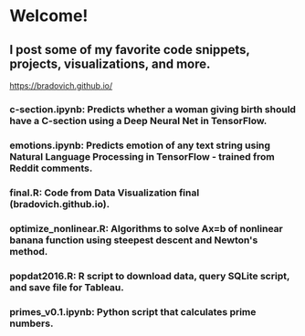 # Welcome! 
## I post some of my favorite code snippets, projects, visualizations, and more.
https://bradovich.github.io/
### c-section.ipynb: Predicts whether a woman giving birth should have a C-section using a Deep Neural Net in TensorFlow.
### emotions.ipynb:  Predicts emotion of any text string using Natural Language Processing in TensorFlow - trained from Reddit comments.
### final.R:  Code from Data Visualization final (bradovich.github.io).
### optimize_nonlinear.R:  Algorithms to solve Ax=b of nonlinear banana function using steepest descent and Newton's method.
### popdat2016.R:  R script to download data, query SQLite script, and save file for Tableau.
### primes_v0.1.ipynb:  Python script that calculates prime numbers.

